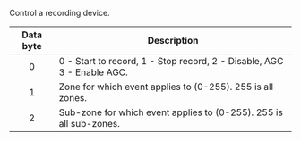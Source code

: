 Control a recording device. 

 | Data byte | Description                                                            | 
 | :---------: | -----------                                                            | 
 | 0         | 0 - Start to record, 1 - Stop record, 2 - Disable, AGC 3 - Enable AGC. | 
 | 1         | Zone for which event applies to (0-255). 255 is all zones.             | 
 | 2         | Sub-zone for which event applies to (0-255). 255 is all sub-zones.     | 
